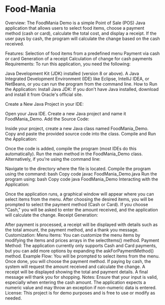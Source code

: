 # Food-Mania

Overview:
The FoodMania Demo is a simple Point of Sale (POS) Java application that allows users to select food items, choose a payment method (cash or card), calculate the total cost, and display a receipt. If the user pays by cash, the program will calculate the change based on the cash received.

Features:
Selection of food items from a predefined menu
Payment via cash or card
Generation of a receipt
Calculation of change for cash payments
Requirements:
To run this application, you need the following:

Java Development Kit (JDK) installed (version 8 or above).
A Java Integrated Development Environment (IDE) like Eclipse, IntelliJ IDEA, or NetBeans, or you can run the program from the command line.
How to Run the Application:
Install Java JDK:
If you don't have Java installed, download and install it from Oracle's official site.

Create a New Java Project in your IDE:

Open your Java IDE.
Create a new Java project and name it FoodMania_Demo.
Add the Source Code:

Inside your project, create a new Java class named FoodMania_Demo.
Copy and paste the provided source code into the class.
Compile and Run the Application:

Once the code is added, compile the program (most IDEs do this automatically).
Run the main method in the FoodMania_Demo class.
Alternatively, if you're using the command line:

Navigate to the directory where the file is located.
Compile the program using the command:
bash
Copy code
javac FoodMania_Demo.java
Run the program using:
bash
Copy code
java FoodMania_Demo
Interacting with the Application:

Once the application runs, a graphical window will appear where you can select items from the menu.
After choosing the desired items, you will be prompted to select the payment method (Cash or Card).
If you choose "Cash," you will be asked to enter the amount received, and the application will calculate the change.
Receipt Generation:

After payment is processed, a receipt will be displayed with details such as the total amount, the payment method, and a thank you message.
Customization:
Menu Items: You can customize the menu items by modifying the items and prices arrays in the selectItems() method.
Payment Method: The application currently only supports Cash and Card payments, but you can add more options by expanding the askForPaymentMethod() method.
Example Flow:
You will be prompted to select items from the menu.
Once done, you will choose the payment method.
If paying by cash, the system will request the amount received and calculate the change.
A receipt will be displayed showing the total and payment details.
A final message will thank you for shopping.
Notes:
Ensure that your input is valid, especially when entering the cash amount. The application expects a numeric value and may throw an exception if non-numeric data is entered.
License:
This project is for demo purposes and is free to use or modify as needed.
